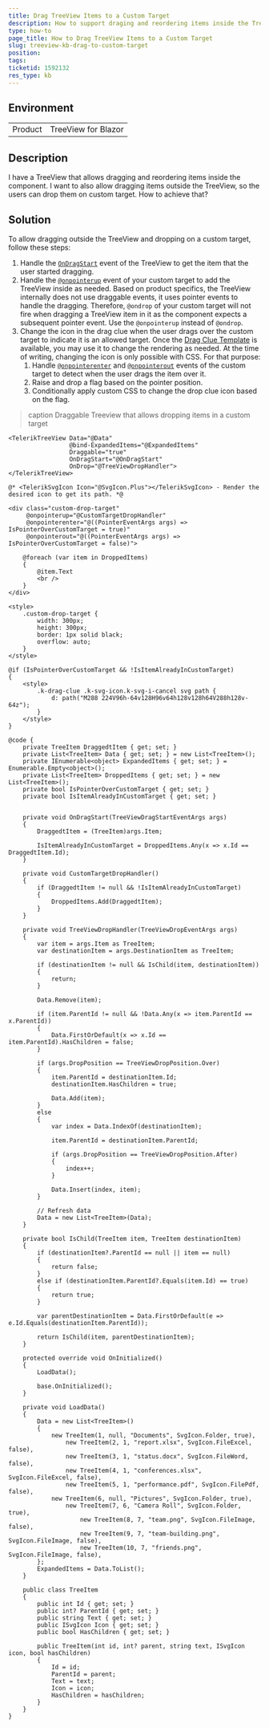 ```yaml
---
title: Drag TreeView Items to a Custom Target
description: How to support draging and reordering items inside the TreeView but also allow dragging and dropping items outside the component to a custom target
type: how-to
page_title: How to Drag TreeView Items to a Custom Target
slug: treeview-kb-drag-to-custom-target
position: 
tags: 
ticketid: 1592132
res_type: kb
---
```


## Environment

<table>
    <tbody>
        <tr>
            <td>Product</td>
            <td>TreeView for Blazor</td>
        </tr>
    </tbody>
</table>

## Description

I have a TreeView that allows dragging and reordering items inside the component. I want to also allow dragging items outside the TreeView, so the users can drop them on custom target. How to achieve that?

## Solution

To allow dragging outside the TreeView and dropping on a custom target, follow these steps:

1. Handle the [`OnDragStart`](slug:treeview-events#drag-events) event of the TreeView to get the item that the user started dragging.
1. Handle the [`@onpointerup`](https://developer.mozilla.org/en-US/docs/Web/API/Element/pointerup_event) event of your custom target to add the TreeView inside as needed. Based on product specifics, the TreeView internally does not use draggable events, it uses pointer events to handle the dragging. Therefore, `@ondrop` of your custom target will not fire when dragging a TreeView item in it as the component expects a subsequent pointer event. Use the `@onpointerup` instead of `@ondrop`.
1. Change the icon in the drag clue when the user drags over the custom target to indicate it is an allowed target. Once the [Drag Clue Template](https://feedback.telerik.com/blazor/1501043-drag-clue-template) is available, you may use it to change the rendering as needed. At the time of writing, changing the icon is only possible with CSS. For that purpose:
   1. Handle [`@onpointerenter`](https://developer.mozilla.org/en-US/docs/Web/API/Element/pointerenter_event) and [`@onpointerout`](https://developer.mozilla.org/en-US/docs/Web/API/Element/pointerout_event) events of the custom target to detect when the user drags the item over it.
   1. Raise and drop a flag based on the pointer position.
   1. Conditionally apply custom CSS to change the drop clue icon based on the flag.

>caption Draggable Treeview that allows dropping items in a custom target

````RAZOR
<TelerikTreeView Data="@Data"
                 @bind-ExpandedItems="@ExpandedItems"
                 Draggable="true"
                 OnDragStart="@OnDragStart"
                 OnDrop="@TreeViewDropHandler">
</TelerikTreeView>

@* <TelerikSvgIcon Icon="@SvgIcon.Plus"></TelerikSvgIcon> - Render the desired icon to get its path. *@

<div class="custom-drop-target"
     @onpointerup="@CustomTargetDropHandler"
     @onpointerenter="@((PointerEventArgs args) => IsPointerOverCustomTarget = true)"
     @onpointerout="@((PointerEventArgs args) => IsPointerOverCustomTarget = false)">

    @foreach (var item in DroppedItems)
    {
        @item.Text
        <br />
    }
</div>

<style>
    .custom-drop-target {
        width: 300px;
        height: 300px;
        border: 1px solid black;
        overflow: auto;
    }
</style>

@if (IsPointerOverCustomTarget && !IsItemAlreadyInCustomTarget)
{
    <style>
        .k-drag-clue .k-svg-icon.k-svg-i-cancel svg path {
            d: path("M288 224V96h-64v128H96v64h128v128h64V288h128v-64z");
        }
    </style>
}

@code {
    private TreeItem DraggedtItem { get; set; }
    private List<TreeItem> Data { get; set; } = new List<TreeItem>();
    private IEnumerable<object> ExpandedItems { get; set; } = Enumerable.Empty<object>();
    private List<TreeItem> DroppedItems { get; set; } = new List<TreeItem>();
    private bool IsPointerOverCustomTarget { get; set; }
    private bool IsItemAlreadyInCustomTarget { get; set; }


    private void OnDragStart(TreeViewDragStartEventArgs args)
    {
        DraggedtItem = (TreeItem)args.Item;

        IsItemAlreadyInCustomTarget = DroppedItems.Any(x => x.Id == DraggedtItem.Id);
    }

    private void CustomTargetDropHandler()
    {
        if (DraggedtItem != null && !IsItemAlreadyInCustomTarget)
        {
            DroppedItems.Add(DraggedtItem);
        }
    }

    private void TreeViewDropHandler(TreeViewDropEventArgs args)
    {
        var item = args.Item as TreeItem;
        var destinationItem = args.DestinationItem as TreeItem;

        if (destinationItem != null && IsChild(item, destinationItem))
        {
            return;
        }

        Data.Remove(item);

        if (item.ParentId != null && !Data.Any(x => item.ParentId == x.ParentId))
        {
            Data.FirstOrDefault(x => x.Id == item.ParentId).HasChildren = false;
        }

        if (args.DropPosition == TreeViewDropPosition.Over)
        {
            item.ParentId = destinationItem.Id;
            destinationItem.HasChildren = true;

            Data.Add(item);
        }
        else
        {
            var index = Data.IndexOf(destinationItem);

            item.ParentId = destinationItem.ParentId;

            if (args.DropPosition == TreeViewDropPosition.After)
            {
                index++;
            }

            Data.Insert(index, item);
        }

        // Refresh data
        Data = new List<TreeItem>(Data);
    }

    private bool IsChild(TreeItem item, TreeItem destinationItem)
    {
        if (destinationItem?.ParentId == null || item == null)
        {
            return false;
        }
        else if (destinationItem.ParentId?.Equals(item.Id) == true)
        {
            return true;
        }

        var parentDestinationItem = Data.FirstOrDefault(e => e.Id.Equals(destinationItem.ParentId));

        return IsChild(item, parentDestinationItem);
    }

    protected override void OnInitialized()
    {
        LoadData();

        base.OnInitialized();
    }

    private void LoadData()
    {
        Data = new List<TreeItem>()
        {
            new TreeItem(1, null, "Documents", SvgIcon.Folder, true),
                new TreeItem(2, 1, "report.xlsx", SvgIcon.FileExcel, false),
                new TreeItem(3, 1, "status.docx", SvgIcon.FileWord, false),
                new TreeItem(4, 1, "conferences.xlsx", SvgIcon.FileExcel, false),
                new TreeItem(5, 1, "performance.pdf", SvgIcon.FilePdf, false),
            new TreeItem(6, null, "Pictures", SvgIcon.Folder, true),
                new TreeItem(7, 6, "Camera Roll", SvgIcon.Folder, true),
                    new TreeItem(8, 7, "team.png", SvgIcon.FileImage, false),
                    new TreeItem(9, 7, "team-building.png", SvgIcon.FileImage, false),
                    new TreeItem(10, 7, "friends.png", SvgIcon.FileImage, false),
        };
        ExpandedItems = Data.ToList();
    }

    public class TreeItem
    {
        public int Id { get; set; }
        public int? ParentId { get; set; }
        public string Text { get; set; }
        public ISvgIcon Icon { get; set; }
        public bool HasChildren { get; set; }

        public TreeItem(int id, int? parent, string text, ISvgIcon icon, bool hasChildren)
        {
            Id = id;
            ParentId = parent;
            Text = text;
            Icon = icon;
            HasChildren = hasChildren;
        }
    }
}
````